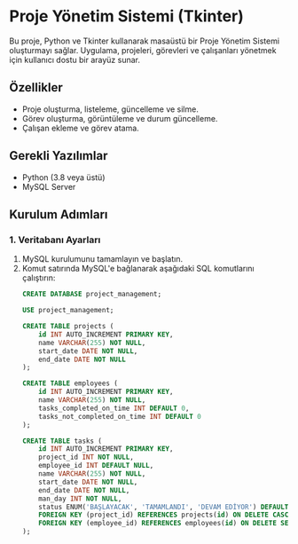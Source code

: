 # Proje Yönetim Sistemi (Tkinter)

Bu proje, Python ve Tkinter kullanarak masaüstü bir Proje Yönetim Sistemi oluşturmayı sağlar. Uygulama, projeleri, görevleri ve çalışanları yönetmek için kullanıcı dostu bir arayüz sunar.

## Özellikler
- Proje oluşturma, listeleme, güncelleme ve silme.
- Görev oluşturma, görüntüleme ve durum güncelleme.
- Çalışan ekleme ve görev atama.

## Gerekli Yazılımlar
- Python (3.8 veya üstü)
- MySQL Server

## Kurulum Adımları

### 1. **Veritabanı Ayarları**
1. MySQL kurulumunu tamamlayın ve başlatın.
2. Komut satırında MySQL'e bağlanarak aşağıdaki SQL komutlarını çalıştırın:
   ```sql
   CREATE DATABASE project_management;

   USE project_management;

   CREATE TABLE projects (
       id INT AUTO_INCREMENT PRIMARY KEY,
       name VARCHAR(255) NOT NULL,
       start_date DATE NOT NULL,
       end_date DATE NOT NULL
   );

   CREATE TABLE employees (
       id INT AUTO_INCREMENT PRIMARY KEY,
       name VARCHAR(255) NOT NULL,
       tasks_completed_on_time INT DEFAULT 0,
       tasks_not_completed_on_time INT DEFAULT 0
   );

   CREATE TABLE tasks (
       id INT AUTO_INCREMENT PRIMARY KEY,
       project_id INT NOT NULL,
       employee_id INT DEFAULT NULL,
       name VARCHAR(255) NOT NULL,
       start_date DATE NOT NULL,
       end_date DATE NOT NULL,
       man_day INT NOT NULL,
       status ENUM('BAŞLAYACAK', 'TAMAMLANDI', 'DEVAM EDİYOR') DEFAULT 'BAŞLAYACAK',
       FOREIGN KEY (project_id) REFERENCES projects(id) ON DELETE CASCADE,
       FOREIGN KEY (employee_id) REFERENCES employees(id) ON DELETE SET NULL
   );
